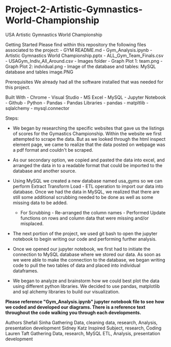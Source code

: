 # Project-2-Artistic-Gymnastics-World-Championship

USA Artistic Gymnastics World Championship


Getting Started
Please find within this repository the following files associated to the project:
    - GYM README.md
    - Gym_Analysis.ipynb
    - Artistic Gymnastics World Championship.pptx
    - ALL_Gym_Team_Finals.csv
    - USAGym_Indiv_All_Around.csv
    - Images folder
        - Graph Plot 1: team.png
        - Graph Plot 2: indvidual.png
        - Image of the database and tables: MySQL database and tables image.PNG

Prerequisites
We already had all the software installed that was needed for this project.

Built With
    - Chrome
    - Visual Studio
    - MS Excel
    - MySQL
    - Jupyter Notebook
    - Github
    - Python
    - Pandas
        - Pandas Libraries
            - pandas
            - matpltlib
            - sqlalchemy
            - mysql.connector
            
Steps:

  - We began by researching the specific websites that gave us the listings of scores for the Gymastics Championship. Within the website we first attempted to scrape the data. But as we looked through the html inspect element page, we came to realize that the data posted on webpage was a pdf format and couldn't be scraped.

  - As our secondary option, we copied and pasted the data into excel, and arranged the data in to a readable format that could be imported to the database and another source.

  - Using MySQL we created a new database named usa_gyms so we can perform Extract Transform Load - ETL operation to import our data into database. Once we had the data in MySQL, we realized that there are still some additional scrubbing needed to be done as well as some missing data to be added. 
      - For Scrubbing - Re-arranged the column names
                      - Performed Update functions on rows and column data that were missing and/or misplaced. 

  - The next portion of the project, we used git bash to open the jupyter notebook to begin writing our code and performing further analysis.    

  - Once we opened our jupyter notebook, we first had to initiate the connection to MySQL database where we stored our data. As soon as we were able to make the connection to the database, we began writing code to pull the two tables of data and placed into individual dataframes.

  - We began to analyze and brainstorm how we could best plot the data using different python libraries. We decided to use pandas, matplotlib and sql alchemy libraries to build our visualization.     

  **Please reference "Gym_Analysis.ipynb" jupyter notebook file to see how we coded and developed our diagrams. There is a reference text throughout the code walking you through each developments.**  
             

Authors 
Shefali Sinha   Gathering Data, cleaning data, research, Analysis, presentation development
Sidney Katz     Inspired Subject, research, Coding
Lauren Taft     Gathering Data, research, MySQL ETL, Analysis, presentation development
